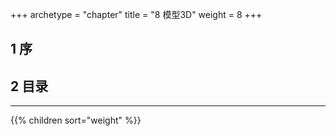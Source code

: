 +++
archetype = "chapter"
title = "8 模型3D"
weight = 8
+++

## 1 序

## 2 目录
<hr>
{{% children sort="weight" %}}